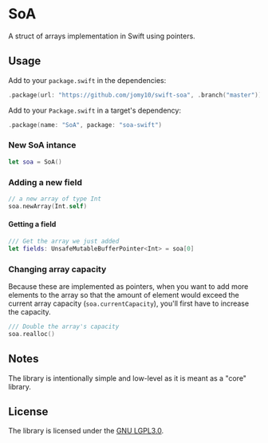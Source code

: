 # SoA

A struct of arrays implementation in Swift using pointers.

## Usage

Add to your `package.swift` in the dependencies:

```swift
.package(url: "https://github.com/jomy10/swift-soa", .branch("master"))
```

Add to your `Package.swift` in a target's dependency:

```swift
.package(name: "SoA", package: "soa-swift")
```

### New SoA intance 

```swift
let soa = SoA()
```

### Adding a new field

```swift
// a new array of type Int
soa.newArray(Int.self)
```

#### Getting a field

```swift
/// Get the array we just added
let fields: UnsafeMutableBufferPointer<Int> = soa[0]
```

### Changing array capacity

Because these are implemented as pointers, when you want to add more elements to the array
so that the amount of element would exceed the current array capacity (`soa.currentCapacity`),
you'll first have to increase the capacity.

```swift
/// Double the array's capacity
soa.realloc()
```

## Notes

The library is intentionally simple and low-level as it is meant as a "core" library.

## License

The library is licensed under the [GNU LGPL3.0](LICENSE).
